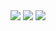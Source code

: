 
<img src="https://s3-us-west-2.amazonaws.com/gitablogimages/BLOG_662192975devah12.jpg">
<img src="https://s3-us-west-2.amazonaws.com/gitablogimages/BLOG_-612471195mala3.jpg">

<img src="https://learnsanskritlanguage.com/wp-content/uploads/2018/03/%E0%A4%AE%E0%A4%A6%E0%A5%8D-in-different-cases.alt_.png">
